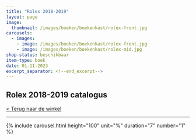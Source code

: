 ```yaml
---
title: "Rolex 2018-2019"
layout: page
image: 
  thumbnail: /images/boeken/boekenkast/rolex-front.jpg
carousels:
  - images: 
    - image: /images/boeken/boekenkast/rolex-front.jpg
    - image: /images/boeken/boekenkast/rolex-mid.jpg
shop-status: beschikbaar
item-type: boek
date: 01-11-2023
excerpt_separator: <!--end_excerpt-->
---
```


## Rolex 2018-2019 catalogus

<!--end_excerpt-->

[< Terug naar de winkel](/winkel)

***

{% include carousel.html height="100" unit="%" duration="7" number="1" %}

